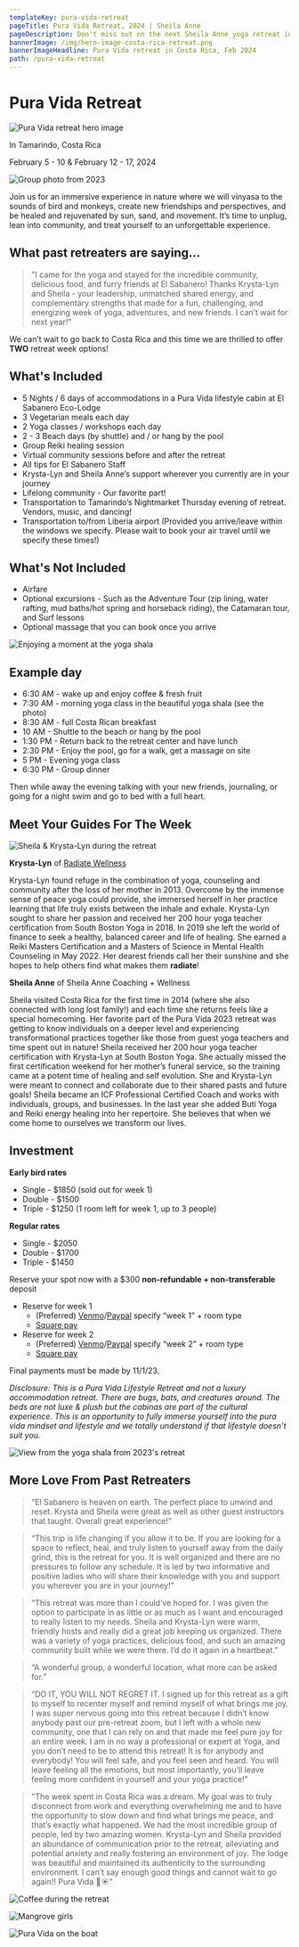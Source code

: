 ```yaml
---
templateKey: pura-vida-retreat
pageTitle: Pura Vida Retreat, 2024 | Sheila Anne
pageDescription: Don't miss out on the next Sheila Anne yoga retreat in February, 2024
bannerImage: /img/hero-image-costa-rica-retreat.png
bannerImageHeadline: Pura Vida retreat in Costa Rica, Feb 2024
path: /pura-vida-retreat
---
```


# Pura Vida Retreat

![Pura Vida retreat hero image](/img/hero-image-costa-rica-retreat.png)

In Tamarindo, Costa Rica

February 5 - 10 & February 12 - 17, 2024

![Group photo from 2023](/img/group-photo-pura-vida-retreat.jpg)

Join us for an immersive experience in nature where we will vinyasa to the sounds of bird and monkeys, create new friendships and perspectives, and be healed and rejuvenated by sun, sand, and movement. It’s time to unplug, lean into community, and treat yourself to an unforgettable experience.

## What past retreaters are saying…

> "I came for the yoga and stayed for the incredible community, delicious food, and furry friends at El Sabanero! Thanks Krysta-Lyn and Sheila - your leadership, unmatched shared energy, and complementary strengths that made for a fun, challenging, and energizing week of yoga, adventures, and new friends. I can’t wait for next year!"

We can’t wait to go back to Costa Rica and this time we are thrilled to offer **TWO** retreat week options!

## What's Included

- 5 Nights / 6 days of accommodations in a Pura Vida lifestyle cabin at El Sabanero Eco-Lodge
- 3 Vegetarian meals each day
- 2 Yoga classes / workshops each day
- 2 - 3 Beach days (by shuttle) and / or hang by the pool
- Group Reiki healing session
- Virtual community sessions before and after the retreat
- All tips for El Sabanero Staff
- Krysta-Lyn and Sheila Anne’s support wherever you currently are in your journey
- Lifelong community - Our favorite part!
- Transportation to Tamarindo’s Nightmarket Thursday evening of retreat. Vendors, music, and dancing!
- Transportation to/from Liberia airport (Provided you arrive/leave within the windows we specify. Please wait to book your air travel until we specify these times!)

## What's Not Included

- Airfare
- Optional excursions - Such as the Adventure Tour (zip lining, water rafting, mud baths/hot spring and horseback riding), the Catamaran tour, and Surf lessons
- Optional massage that you can book once you arrive

![Enjoying a moment at the yoga shala](/img/yoga-shala-feet-up.jpg)

## Example day

- 6:30 AM - wake up and enjoy coffee & fresh fruit
- 7:30 AM - morning yoga class in the beautiful yoga shala (see the photo)
- 8:30 AM - full Costa Rican breakfast
- 10 AM - Shuttle to the beach or hang by the pool
- 1:30 PM - Return back to the retreat center and have lunch
- 2:30 PM - Enjoy the pool, go for a walk, get a massage on site
- 5 PM - Evening yoga class
- 6:30 PM - Group dinner

Then while away the evening talking with your new friends, journaling, or going for a night swim and go to bed with a full heart.

## Meet Your Guides For The Week

![Sheila & Krysta-Lyn during the retreat](/img/sheila-and-krysta-lyn.jpg)

**Krysta-Lyn** of [Radiate Wellness](https://www.radiatewellness.co/)

Krysta-Lyn found refuge in the combination of yoga, counseling and community after the loss of her mother in 2013. Overcome by the immense sense of peace yoga could provide, she immersed herself in her practice learning that life truly exists between the inhale and exhale. Krysta-Lyn sought to share her passion and received her 200 hour yoga teacher certification from South Boston Yoga in 2018. In 2019 she left the world of finance to seek a healthy, balanced career and life of healing. She earned a Reiki Masters Certification and a Masters of Science in Mental Health Counseling in May 2022. Her dearest friends call her their sunshine and she hopes to help others find what makes them **radiate**!

**Sheila Anne** of Sheila Anne Coaching + Wellness

Sheila visited Costa Rica for the first time in 2014 (where she also connected with long lost family!) and each time she returns feels like a special homecoming. Her favorite part of the Pura Vida 2023 retreat was getting to know individuals on a deeper level and experiencing transformational practices together like those from guest yoga teachers and time spent out in nature! Sheila received her 200 hour yoga teacher certification with Krysta-Lyn at South Boston Yoga. She actually missed the first certification weekend for her mother’s funeral service, so the training came at a potent time of healing and self evolution. She and Krysta-Lyn were meant to connect and collaborate due to their shared pasts and future goals! Sheila became an ICF Professional Certified Coach and works with individuals, groups, and businesses. In the last year she added Buti Yoga and Reiki energy healing into her repertoire. She believes that when we come home to ourselves we transform our lives.

## Investment

**Early bird rates**

- Single - $1850 (sold out for week 1)
- Double - $1500
- Triple - $1250 (1 room left for week 1, up to 3 people)

**Regular rates**

- Single - $2050
- Double - $1700
- Triple - $1450

Reserve your spot now with a $300 **non-refundable + non-transferable** deposit

- Reserve for week 1
  - (Preferred) [Venmo](https://venmo.com/code?user_id=1589188717707264545&created=1676908773.516399&printed=1)/[Paypal](https://paypal.me/sheilaannemurray) specify “week 1” + room type
  - [Square pay](https://checkout.square.site/buy/XZKMQYEPI7VU53TUTDPPZPY7)
- Reserve for week 2
  - (Preferred) [Venmo](https://venmo.com/code?user_id=1589188717707264545&created=1676908773.516399&printed=1)/[Paypal](https://paypal.me/sheilaannemurray) specify “week 2” + room type
  - [Square pay](https://checkout.square.site/buy/33TKPSO4C6KFWIFWD3MVYNN4)

Final payments must be made by 11/1/23.

_Disclosure: This is a Pura Vida Lifestyle Retreat and not a luxury accommodation retreat. There are bugs, bats, and creatures around. The beds are not luxe & plush but the cabinas are part of the cultural experience. This is an opportunity to fully immerse yourself into the pura vida mindset and lifestyle and we totally understand if that lifestyle doesn’t suit you._

![View from the yoga shala from 2023's retreat](./img/yoga-shala-pura-vida-retreat.jpg)

## More Love From Past Retreaters

> “El Sabanero is heaven on earth. The perfect place to unwind and reset. Krysta and Sheila were great as well as other guest instructors that taught. Overall great experience!”

> “This trip is life changing if you allow it to be. If you are looking for a space to reflect, heal, and truly listen to yourself away from the daily grind, this is the retreat for you. It is well organized and there are no pressures to follow any schedule. It is led by two informative and positive ladies who will share their knowledge with you and support you wherever you are in your journey!”

> “This retreat was more than I could’ve hoped for. I was given the option to participate in as little or as much as I want and encouraged to really listen to my needs. Sheila and Krysta-Lyn were warm, friendly hosts and really did a great job keeping us organized. There was a variety of yoga practices, delicious food, and such an amazing community built while we were there. I’d do it again in a heartbeat.”

> “A wonderful group, a wonderful location, what more can be asked for.”

> “DO IT, YOU WILL NOT REGRET IT. I signed up for this retreat as a gift to myself to recenter myself and remind myself of what brings me joy. I was super nervous going into this retreat because I didn’t know anybody past our pre-retreat zoom, but I left with a whole new community, one that I can rely on and that made me feel pure joy for an entire week. I am in no way a professional or expert at Yoga, and you don’t need to be to attend this retreat! It is for anybody and everybody! You will feel safe, and you feel seen and heard. You will leave feeling all the emotions, but most importantly, you’ll leave feeling more confident in yourself and your yoga practice!”

> "The week spent in Costa Rica was a dream. My goal was to truly disconnect from work and everything overwhelming me and to have the opportunity to slow down and find what brings me peace, and that’s exactly what happened. We had the most incredible group of people, led by two amazing women. Krysta-Lyn and Sheila provided an abundance of communication prior to the retreat, alleviating and potential anxiety and really fostering an environment of joy. The lodge was beautiful and maintained its authenticity to the surrounding environment. I can’t say enough good things and cannot wait to go again!! Pura Vida 🌊☀️"

![Coffee during the retreat](/img/pura-vida-coffee.jpg)

![Mangrove girls](/img/mangrove-girls.jpg)

![Pura Vida on the boat](/img/pura-vida-boat-girls.jpg)
